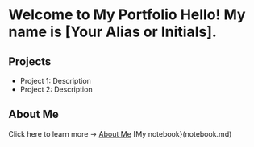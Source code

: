 # Welcome to My Portfolio Hello! My name is [Your Alias or Initials].
## Projects
- Project 1: Description
- Project 2: Description
## About Me
Click here to learn more → [About Me](about.md)
[My notebook}(notebook.md)

